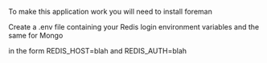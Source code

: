 To make this application work you will need to install foreman

Create a .env file containing your Redis login environment variables and the same for Mongo

in the form REDIS_HOST=blah and REDIS_AUTH=blah
